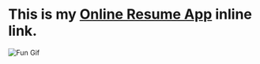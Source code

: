 # This is my [Online Resume App](http://jennydevelops.it/ "Online Resume App") inline link.

![Fun Gif](http://i.imgur.com/RRHrGcn.png)
